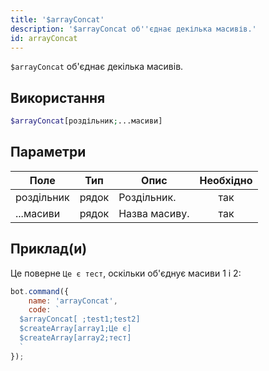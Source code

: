 ```yaml
---
title: '$arrayConcat'
description: '$arrayConcat об''єднає декілька масивів.'
id: arrayConcat
---
```


`$arrayConcat` об'єднає декілька масивів.

## Використання

```php
$arrayConcat[роздільник;...масиви]
```

## Параметри

| Поле       | Тип   | Опис          | Необхідно |
| ---------- | ----- | ------------- |:---------:|
| роздільник | рядок | Роздільник.   |    так    |
| ...масиви  | рядок | Назва масиву. |    так    |

## Приклад(и)

Це поверне `Це є тест`, оскільки об'єднує масиви 1 і 2:

```javascript
bot.command({
    name: 'arrayConcat',
    code: `
  $arrayConcat[ ;test1;test2]
  $createArray[array1;Це є]
  $createArray[array2;тест]
  `
});
```